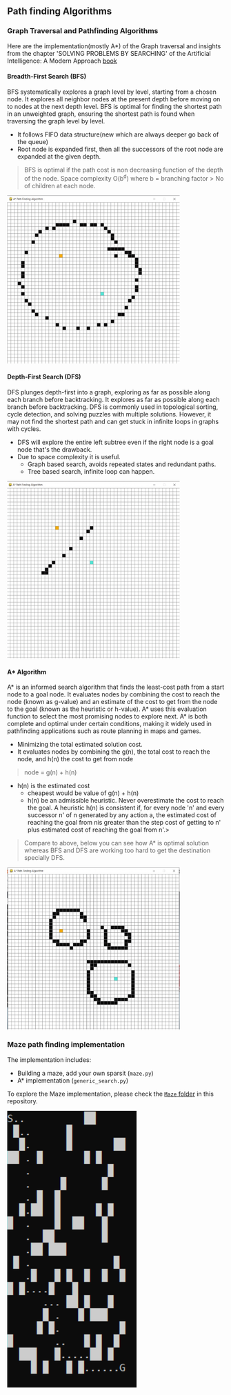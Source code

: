 ## Path finding Algorithms

### Graph Traversal and Pathfinding Algorithms

Here are the implementation(mostly A*) of the Graph traversal and insights from the chapter 'SOLVING PROBLEMS BY SEARCHING' of the Artificial Intelligence: A Modern Approach [book](https://g.co/kgs/dz86yy2) 
#### Breadth-First Search (BFS)
BFS systematically explores a graph level by level, starting from a chosen node. It explores all neighbor nodes at the present depth before moving on to nodes at the next depth level. BFS is optimal for finding the shortest path in an unweighted graph, ensuring the shortest path is found when traversing the graph level by level.
- It follows FIFO data structure(new which are always deeper go back of the queue)
- Root node is expanded first, then all the successors of the root node are expanded at the given depth.
> BFS is optimal if the path cost is non decreasing function of the depth of the node.
> Space complexity O(b<sup>d</sup>) where b = branching factor > No of children at each node.

<img src="maze/bfs.gif" alt="BFS" width="400"/>

#### Depth-First Search (DFS)
DFS plunges depth-first into a graph, exploring as far as possible along each branch before backtracking. 
It explores as far as possible along each branch before backtracking. 
DFS is commonly used in topological sorting, cycle detection, and solving puzzles with multiple solutions. However, it may not find the shortest path and can get stuck in infinite loops in graphs with cycles.
- DFS will explore the entire left subtree even if the right node is a goal node that's the drawback.
- Due to space complexity it is useful.
  - Graph based search, avoids repeated states and redundant paths.
  - Tree based search, infinite loop can happen.

<img src="maze/d.gif" alt="DFS" width="400"/>

#### A* Algorithm
A* is an informed search algorithm that finds the least-cost path from a start node to a goal node.
It evaluates nodes by combining the cost to reach the node (known as g-value) and an estimate of the cost to get 
from the node to the goal (known as the heuristic or h-value). A* uses this evaluation function to select the 
most promising nodes to explore next. A* is both complete and optimal under certain conditions, making it widely used 
in pathfinding applications such as route planning in maps and games.
- Minimizing the total estimated solution cost.
- It evaluates nodes by combining the g(n), the total cost to reach the node, and h(n) the cost to 
get from node
> node = g(n) + h(n)
- h(n) is the estimated cost
  - cheapest would be value of g(n) + h(n)
  - h(n) be an admissible heuristic. Never overestimate the cost to reach the goal.
A heuristic h(n) is consistent if, for every node 'n' and every successor n' of n generated by any action a, the estimated cost
of reaching the goal from nis greater than the step cost of getting to n' plus estimated cost of reaching the goal from n'.>
> Compare to above, below you can see how A* is optimal solution whereas BFS and DFS are working too hard to get the destination specially DFS.

<img src="maze/a.gif" alt="astar1" width="400"/>

### Maze path finding implementation

The implementation includes:
- Building a maze, add your own sparsit (`maze.py`)
- A* implementation (`generic_search.py`)

To explore the Maze implementation, please check the [`Maze` folder](maze/maze.py) in this repository.

<img src="maze/astar.PNG" alt="astar" width="300"/>
